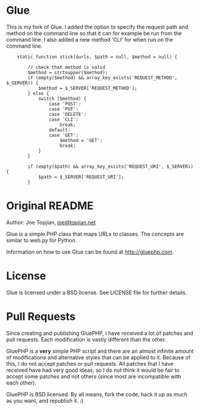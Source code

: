 # Glue

This is my fork of Glue.  I added the option to specify the request path and method
on the command line so that it can for example be run from the command line.  I also
added a new method 'CLI' for when run on the command line.

```
    static function stick($urls, $path = null, $method = null) {

        // check that method is valid
        $method = strtoupper($method);
        if (empty($method) && array_key_exists('REQUEST_METHOD', $_SERVER)) {
            $method = $_SERVER['REQUEST_METHOD'];
        } else {
            switch ($method) {
                case 'POST':
                case 'PUT':
                case 'DELETE':
                case 'CLI':
                    break;
                default:
                case 'GET':
                    $method = 'GET';
                    break;
            }
        }

        if (empty($path) && array_key_exists('REQUEST_URI', $_SERVER)) {
            $path = $_SERVER['REQUEST_URI'];
        }
```

# Original README
Author: Joe Topjian, joe@topjian.net

Glue is a simple PHP class that maps URLs to classes. The concepts are similar to web.py for Python.

Information on how to use Glue can be found at http://gluephp.com.

License
=======
Glue is licensed under a BSD license. See LICENSE file for further details.

Pull Requests
=============
Since creating and publishing GluePHP, I have received a lot of patches and pull requests. Each
modification is vastly different than the other.

GluePHP is a __very__ simple PHP script and there are an almost infinite amount of modifications
and alternative styles that can be applied to it. Because of this, I do not accept patches or
pull requests. All patches that I have received have had very good ideas, so I do not think it
would be fair to accept some patches and not others (since most are incompatible with each other).

GluePHP is BSD licensed. By all means, fork the code, hack it up as much as you want, and
republish it. :)
